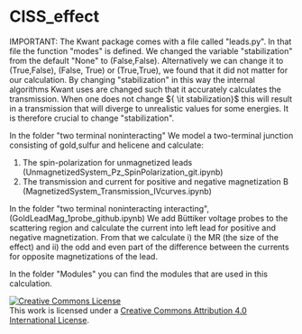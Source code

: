 # CISS_effect

IMPORTANT: The Kwant package comes with a file called "leads.py". 
In that file the function "modes" is defined. 
We changed the variable "stabilization" from the default  "None" to (False,False).  Alternatively we can change it to (True,False), (False, True) or (True,True), we found that it did not matter for our calculation. 
By changing "stabilization" in this way the internal algorithms Kwant uses are changed such that it accurately calculates the transmission. 
When one does not change ${ \it stabilization}$ this will result in a transmission that will diverge to unrealistic values for some energies. 
It is therefore crucial to change "stabilization".


In the folder "two terminal noninteracting"
We model a two-terminal junction consisting of gold,sulfur and helicene and calculate:
1. The spin-polarization for unmagnetized leads (UnmagnetizedSystem_Pz_SpinPolarization_git.ipynb)
2. The transmission and current for positive and negative magnetization B (MagnetizedSystem_Transmission_IVcurves.ipynb)


In the folder "two terminal noninteracting interacting", (GoldLeadMag_1probe_github.ipynb)
We add Büttiker voltage probes to the scattering region and calculate the current into left lead for positive and negative magnetization. 
From that we calculate i) the MR (the size of the effect) and ii) the odd and even part of the difference between the currents for opposite magnetizations of the lead.

In the folder "Modules" you can find the modules that are used in this calculation.

<a rel="license" href="http://creativecommons.org/licenses/by/4.0/"><img alt="Creative Commons License" style="border-width:0" src="https://i.creativecommons.org/l/by/4.0/88x31.png" /></a><br />This work is licensed under a <a rel="license" href="http://creativecommons.org/licenses/by/4.0/">Creative Commons Attribution 4.0 International License</a>.
